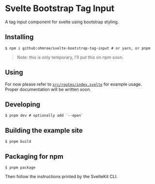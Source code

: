 # Svelte Bootstrap Tag Input

A tag input component for svelte using bootstrap styling.

## Installing

```console
$ npm i github:ohmree/svelte-bootstrap-tag-input # or yarn, or pnpm
```
> Note: this is only temporary, I'll put this on npm soon.

## Using

For now please refer to [`src/routes/index.svelte`](https://github.com/ohmree/svelte-bootstrap-tag-input/blob/main/src/routes/index.svelte) for example usage.  
Proper documentation will be written soon.

## Developing

```console
$ pnpm dev # optionally add `--open`
```

## Building the example site

```console
$ pnpm build
```

## Packaging for npm

```console
$ pnpm package
```

Then follow the instructions printed by the SvelteKit CLI.
